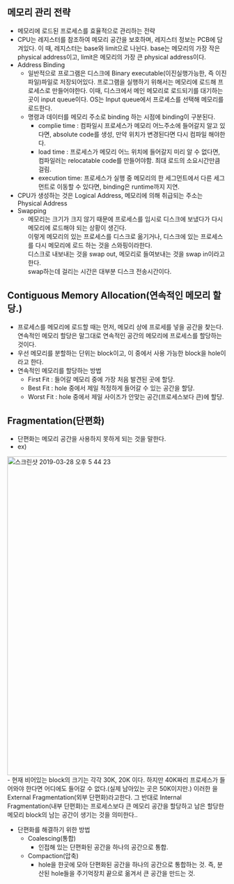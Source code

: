 ## 메모리 관리 전략
* 메모리에 로드된 프로세스를 효율적으로 관리하는 전략
* CPU는 레지스터를 참조하여 메모리 공간을 보호하며, 레지스터 정보는 PCB에 담겨있다. 이 때, 레지스터는 base와 limit으로 나뉜다. base는 메모리의 가장 작은 physical address이고, limit은 메모리의 가장 큰 physical address이다.
* Address Binding
  - 일반적으로 프로그램은 디스크에 Binary executable(이진실행가능한, 즉 이진파일)파일로 저장되어있다. 프로그램을 실행하기 위해서는 메모리에 로드해 프로세스로 만들어야한다.
  이때, 디스크에서 메인 메모리로 로드되기를 대기하는 곳이 input queue이다. OS는 Input queue에서 프로세스를 선택해 메모리를 로드한다.
  - 명령과 데이터를 메모리 주소로 binding 하는 시점에 binding이 구분된다.
    + complie time :  컴파일시 프로세스가 메모리 어느주소에 들어갈지 알고 있다면, absolute code를 생성, 만약 위치가 변경된다면 다시 컴파일 해야한다.
    + load time : 프로세스가 메모리 어느 위치에 들어갈지 미리 알 수 없다면, 컴파일러는 relocatable code를 만들어야함. 최대 로드의 소요시간만큼 걸림.
    + execution time: 프로세스가 실행 중 메모리의 한 세그먼트에서 다른 세그먼트로 이동할 수 있다면, binding은 runtime까지 지연.
* CPU가 생성하는 것은 Logical Address, 메모리에 의해 취급되는 주소는 Physical Address
* Swapping
  - 메모리는 크기가 크지 않기 때문에 프로세스를 임시로 디스크에 보냈다가 다시 메모리에 로드해야 되는 상황이 생긴다.  
    이렇게 메모리의 있는 프로세스를 디스크로 옮기거나, 디스크에 있는 프로세스를 다시 메모리에 로드 하는 것을 스와핑이라한다.  
    디스크로 내보내는 것을 swap out, 메모리로 들여보내는 것을 swap in이라고한다.  
    swap하는데 걸리는 시간은 대부분 디스크 전송시간이다.
  
## Contiguous Memory Allocation(연속적인 메모리 할당.)
* 프로세스를 메모리에 로드할 때는 먼저, 메모리 상에 프로세를 넣을 공간을 찾는다. 연속적인 메모리 할당은 말그대로 연속적인 공간의 메모리에 프로세스를 할당하는 것이다.
* 우선 메모리를 분할하는 단위는 block이고, 이 중에서 사용 가능한 block을 hole이라고 한다.
* 연속적인 메모리를 할당하는 방법
  - First Fit : 들어갈 메모리 중에 가장 처음 발견된 곳에 할당.
  - Best Fit : hole 중에서 제일 적정하게 들어갈 수 있는 공간을 할당.
  - Worst Fit : hole 중에서 제일 사이즈가 안맞는 공간(프로세스보다 큰)에 할당.

## Fragmentation(단편화)
* 단편화는 메모리 공간을 사용하지 못하게 되는 것을 말한다.
* ex)
<img width="730" alt="스크린샷 2019-03-28 오후 5 44 23" src="https://user-images.githubusercontent.com/21151247/55143008-326ac580-5181-11e9-95dc-391a0f8d71f4.png">
  - 현재 비어있는 block의 크기는 각각 30K, 20K 이다. 하지만 40K짜리 프로세스가 들어와야 한다면 어디에도 들어갈 수 없다.(실제 남아있는 곳은 50K이지만.)  
    이러한 을 External Fragmentation(외부 단편화)라고한다.  
    그 반대로 Internal Fragmentation(내부 단편화)는 프로세스보다 큰 메모리 공간을 할당하고 남은 할당한 메모리 block의 남는 공간이 생기는 것을 의미한다..
    
* 단편화를 해결하기 위한 방법
  - Coalescing(통합)
    + 인접해 있는 단편화된 공간을 하나의 공간으로 통합.
  - Compaction(압축)
    + hole을 한곳에 모아 단편화된 공간을 하나의 공간으로 통합하는 것. 즉, 분산된 hole들을 주기억장치 끝으로 옮겨서 큰 공간을 만드는 것.
